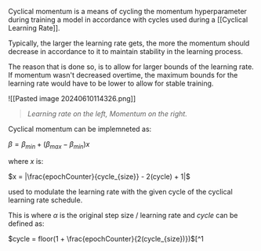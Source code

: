 Cyclical momentum is a means of cycling the momentum hyperparameter during training a model in accordance with cycles used during a [[Cyclical Learning Rate]].

Typically, the larger the learning rate gets, the more the momentum should decrease in accordance to it to maintain stability in the learning process.

The reason that is done so, is to allow for larger bounds of the learning rate. If momentum wasn't decreased overtime, the maximum bounds for the learning rate would have to be lower to allow for stable training.

![[Pasted image 20240610114326.png]]

> *Learning rate on the left, Momentum on the right.*

Cyclical momentum can be implemneted as:

$\beta = \beta_{min} + (\beta_{max} - \beta_{min})x$

where $x$ is:

$x = |\frac{epochCounter}{cycle_{size}} - 2(cycle) + 1|$

used to modulate the learning rate with the given cycle of the cyclical learning rate schedule.

This is where $\alpha$ is the original step size / learning rate and $cycle$ can be defined as:

$cycle = floor(1 + \frac{epochCounter}{2(cycle_{size})})$[^1
